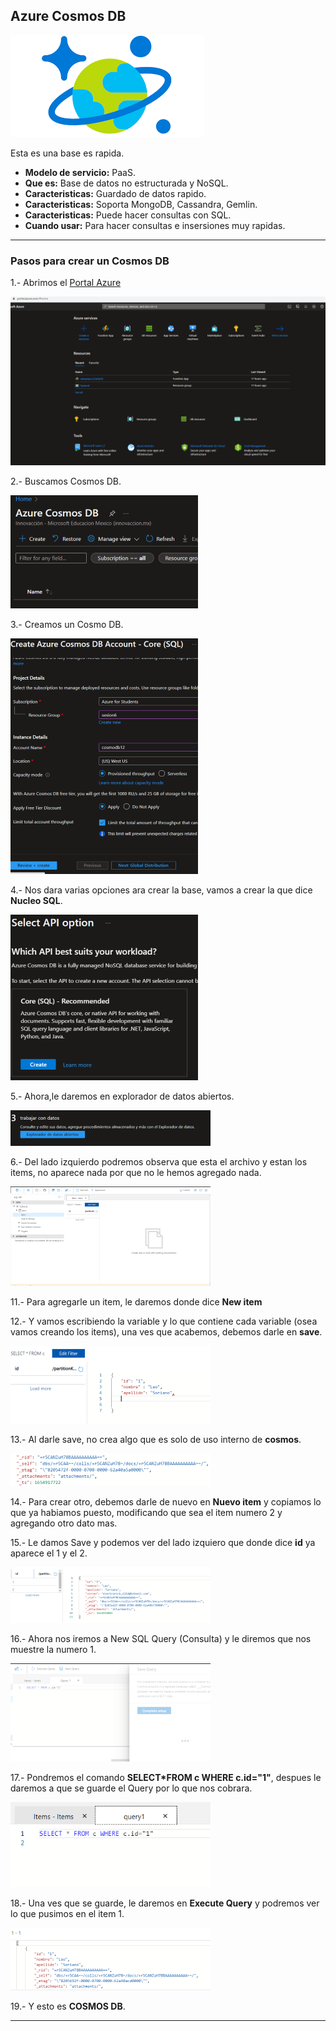 ## Azure Cosmos DB

![Cosmos DB](Imagenes/descarga.png)

Esta es una  base es rapida.

- **Modelo de servicio:** PaaS.
- **Que es:** Base de datos no estructurada  y NoSQL.
- **Caracteristicas:** Guardado de datos rapido.
- **Caracteristicas:** Soporta MongoDB, Cassandra, Gemlin.
- **Caracteristicas:** Puede hacer consultas con SQL.
- **Cuando usar:** Para hacer consultas e insersiones muy rapidas.

---------------------------------------------------------------------------------------------------------------------------

### Pasos para crear un Cosmos DB

1.- Abrimos el [Portal Azure](portal.azure.com)

![Portal Azure](Imagenes/PortalAzure.PNG)

2.- Buscamos Cosmos DB.

![Cosmo DB](Imagenes/AzureCosmos.PNG)

3.- Creamos un Cosmo DB.

![Creamos Cosmos](Imagenes/CreamoselCosmo.PNG)

4.- Nos dara varias opciones ara crear la base, vamos a crear la que dice **Nucleo SQL**.

![Nucleo SQL](Imagenes/NucleoSQL.PNG)

5.- Ahora,le daremos en explorador de datos abiertos.

![Explorador Datos](Imagenes/exploradordatos.PNG)

6.- Del lado izquierdo podremos observa que esta el archivo y estan los items, 
no aparece nada por que no le hemos agregado nada.

![Data](Imagenes/data.PNG)

11.- Para agregarle un item, le daremos donde dice **New item** 

12.- Y vamos escribiendo la variable y lo que contiene cada variable (osea vamos creando los items), una ves que acabemos, debemos darle en **save**.

![Creando items](Imagenes/agregandotems.PNG)

13.- Al darle save, no crea algo que es solo de uso interno de **cosmos**.

![uso Interno](Imagenes/usointernocosmos.PNG)

14.- Para crear otro, debemos darle de nuevo en **Nuevo item** y copiamos lo que ya habiamos puesto, modificando que sea el item numero 2 y agregando otro dato mas.

15.- Le damos Save y podemos ver del lado izquiero que donde dice **id** ya aparece el 1 y el 2.

![Item 2](Imagenes/Item2.PNG)

16.- Ahora nos iremos a New SQL Query (Consulta)  y le diremos que nos muestre la numero 1.

![Save Quary](Imagenes/saveQuery.PNG)

17.- Pondremos el comando **SELECT*FROM c WHERE c.id="1"**, despues le daremos a que se guarde el Query por lo que nos cobrara.

![Comando Quary](Imagenes/comandoquary.PNG)

18.- Una ves que se guarde, le daremos en **Execute Query** y podremos ver lo que pusimos en el item 1.

![Visualizacion Quary](Imagenes/vizualizacionquery.PNG)

19.- Y esto es **COSMOS DB**.

-----------------------------------------------------------------------------------------------------------------------------------
